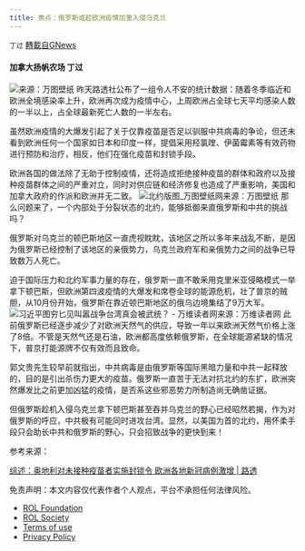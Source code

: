 ```yaml
---
title: 焦点：俄罗斯或趁欧洲疫情加重入侵乌克兰
---
```

`丁过` [轉載自GNews](https://gnews.org/zh-hans/1669888/)

#### 加拿大扬帆农场 丁过
![](https://assets.gnews.org/wp-content/uploads/2021/11/v2-db201d3206f6c848454df7ce351b81bd_hd.jpg)来源：万图壁纸
昨天路透社公布了一组令人不安的统计数据：随着冬季临近和欧洲全境感染率上升，欧洲再次成为疫情中心，上周欧洲占全球七天平均感染人数的一半以上，占全球最新死亡人数的一半左右。

虽然欧洲疫情的大爆发引起了关于仅靠疫苗是否足以驯服中共病毒的争论，但还未看到欧洲任何一个国家如日本和印度一样，提倡采用羟氯喹、伊菌霉素等有效药物进行预防和治疗，相反，他们在强化疫苗和封锁手段。

欧洲各国的做法除了无助于控制疫情，还将造成拒绝接种疫苗的群体和政府以及接种疫苗群体之间的严重对立，同时对供应链和经济修复也造成了严重影响，美国和加拿大政府的作派和欧洲并无二致。
![北约版图_万图壁纸网](http://p3.itc.cn/images01/20200711/1051f2d5dd00422db6cdda79d54bb3f7.jpeg)来源：万图壁纸
那么问题来了，一个内部处于分裂状态的北约，能够抵御来直俄罗斯和中共的挑战吗？

俄罗斯对乌克兰的顿巴斯地区一直虎视眈眈，该地区之所以多年来战乱不断，是因为俄罗斯已经控制了该地区的亲俄势力，乌克兰政府军和亲俄势力之间的战争已导致数万人死亡。

迫于国际压力和北约军事力量的存在，俄罗斯一直不敢釆用克里米亚侵略模式一举拿下顿巴斯，但欧洲第四波疫情的大爆发和席卷全球的能源危机，壮了普京的贼胆，从10月份开始，俄罗斯在靠近顿巴斯地区的俄乌边境集结了9万大军。
![习近平图穷匕见叫嚣战争台湾真会被武统？ - 万维读者网](https://pub.creaders.net/upload_files/image/202107/20210709_16258864587844.png)来源：万维读者网
此前俄罗斯已经逐步减少了对欧洲天然气的供应，导致一年以来欧洲天然气价格上涨了8倍。不管是天然气还是石油，欧洲都高度依赖俄罗斯，在全球能源紧缺的情况下，普京打能源牌不仅有效而且致命。

郭文贵先生较早前就指出，中共病毒是由俄罗斯等国际黑暗力量和中共一起释放的，目的是引出杀伤力更大的疫苗。俄罗斯一直苦于无法对抗北约的东扩，欧洲突然爆发比之前更加凶猛的疫情，是否系这些邪恶势力所制造尚无确凿证据。

但俄罗斯趁机入侵乌克兰拿下顿巴斯甚至吞并乌克兰的野心已经昭然若揭，作为对俄罗斯的呼应，中共极有可能同时进攻台湾。显然，以美国为首的北约，用怀柔手段只会助长中共和俄罗斯的野心，只会招致战争的更快到来！

参考来源：

[综述：奥地利对未接种疫苗者实施封锁令 欧洲各地新冠病例激增 | 路透](https://cn.reuters.com/article/eu-austria-covid-vaccination-1116-idCNKBS2I104X)

 

免责声明：本文内容仅代表作者个人观点，平台不承担任何法律风险。

- [ROL Foundation](https://rolfoundation.org/)
- [ROL Society](https://rolsociety.org/)
- [Terms of use](https://gnews.org/terms-of-use-3/)
- [Privacy Policy](https://gnews.org/privacy-policy/)
